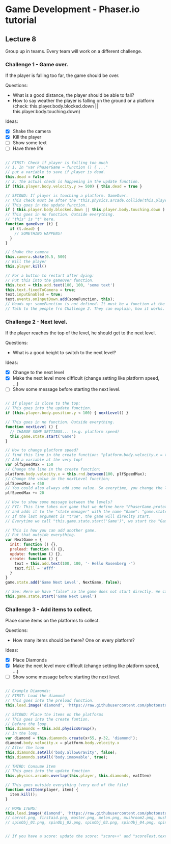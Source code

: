 # Game Development - Phaser.io tutorial

## Lecture 8

Group up in teams. Every team will work on a different challenge.

### Challenge 1 - Game over.

If the player is falling too far, the game should be over.

Questions:
- What is a good distance, the player should be able to fall?
- How to say weather the player is falling on the ground or a platform (check: this.player.body.blocked.down || this.player.body.touching.down)

Ideas:
- [x] Shake the camera
- [x] Kill the player
- [ ] Show some text
- [ ] Have three life

```javascript

// FIRST: Check if player is falling too much
// 1. In "var PhaserGame = function () { ..."
// put a variable to save if player is dead.
this.dead = false
// 2. The actual check is happening in the update function.
if (this.player.body.velocity.y >= 500) { this.dead = true }

// SECOND: If player is touching a platform. GameOver.
// This check must be after the "this.physics.arcade.collide(this.player, this.platforms)". Otherwise it will not work on platforms.
// This goes in the update function.
if ( this.player.body.blocked.down || this.player.body.touching.down ) { gameOver(this) }
// This goes in no function. Outside everything.
// "this" is "t" here.
function gameOver (t) {
  if (t.dead) {
    // SOMETHING HAPPENS! 
  }
}

// Shake the camera
this.camera.shake(0.5, 500)
// Kill the player
this.player.kill()

// For a button to restart after dying:
// Put this into the gameOver function.
this.text = this.add.text(100, 100, 'some text')
this.text.fixedToCamera = true;
text.inputEnabled = true;
text.events.onInputDown.add(someFunction, this);
// Heads up: someFunction is not defined. It must be a function at the very end of the code.
// Talk to the people fro Challenge 2. They can explain, how it works.


```

### Challenge 2 - Next level.

If the player reaches the top of the level, he should get to the next level.

Questions:
- What is a good height to switch to the next level?

Ideas:
- [x] Change to the next level
- [x] Make the next level more difficult (change setting like platform speed, ...)
- [ ] Show some message before starting the next level.

```javascript

// If player is close to the top:
// This goes into the update function.
if (this.player.body.position.y < 100) { nextLevel() }

// This goes in no function. Outside everything.
function nextLevel () {
  // CHANGE SOME SETTINGS... (e.g. platform speed)
  this.game.state.start('Game')
}

// How to change platform speed?
// find this line in the create function: "platform.body.velocity.x = this.rnd.between(100, 150);"
// Add a variable at the very top!
var plfSpeedMax = 150
// Change the line in the create function:
platform.body.velocity.x = this.rnd.between(100, plfSpeedMax);
// Change the value in the nextLevel function;
plfSpeedMax = 450
// You could also always add some value. So everytime, you change the level, it gets more:
plfSpeedMax += 20

// How to show some message between the levels?
// FYI: This line takes our game that we define here "PhaserGame.prototype = {..."
// and adds it to the "state manager" with the name "Game": "game.state.add('Game', PhaserGame, true);"
// If the last argument is "true", the game will direclty start.
// Everytime we call "this.game.state.start('Game')", we start the "Game" again.

// This is how you can add another game.
// Put that outside everything.
var NextGame = {
  init: function () {},
  preload: function () {},
  update: function () {},
  create: function () {
    text = this.add.text(100, 100, '- Hello Rosenberg -')
    text.fill = '#fff'
  }
}
game.state.add('Game Next Level', NextGame, false);

// See: Here we have "false" so the game does not start directly. We can start it, using:
this.game.state.start('Game Next Level')

```

### Challenge 3 - Add items to collect.

Place some items on the platforms to collect.

Questions:
- How many items should be there? One on every platform?

Ideas:
- [x] Place Diamonds
- [x] Make the next level more difficult (change setting like platform speed, ...)
- [ ] Show some message before starting the next level.

```javascript

// Example Diamonds:
// FIRST: Load the diamond
// This goes into the preload function.
this.load.image('diamond', 'https://raw.githubusercontent.com/photonstorm/phaser-examples/master/examples/assets/sprites/diamond.png');

// SECOND: Place the items on the platforms
// This goes into the create funtion.
// Before the loop.
this.diamonds = this.add.physicsGroup();
// In the loop.
var diamond = this.diamonds.create(x+55, y-32, 'diamond');
diamond.body.velocity.x = platform.body.velocity.x
// After the loop
this.diamonds.setAll('body.allowGravity', false);
this.diamonds.setAll('body.immovable', true);

// THIRD: Consume item
// This goes into the update function
this.physics.arcade.overlap(this.player, this.diamonds, eatItem)

// This goes outside everything (very end of the file)
function eatItem(player, item) {
  item.kill();
}

// MORE ITEMS:
this.load.image('diamond', 'https://raw.githubusercontent.com/photonstorm/phaser-examples/master/examples/assets/sprites/????????????');
// carrot.png, firstaid.png, master.png, melon.png, mushroom2.png, mushroom.png, pangball.png, pineapple.png
// spinObj_01.png, spinObj_02.png, spinObj_03.png, spinObj_04.png, spinObj_05.png, spinObj_06.png, spinObj_07.png, spinObj_08.png


// If you have a score: update the score: "score++" and "scoreText.text = score"

```

